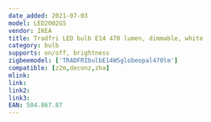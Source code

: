 ```yaml
---
date_added: 2021-07-03
model: LED2002G5
vendor: IKEA
title: Tradfri LED bulb E14 470 lumen, dimmable, white
category: bulb
supports: on/off, brightness
zigbeemodel: ['TRADFRIbulbE14WSglobeopal470lm']
compatible: [z2m,deconz,zha]
mlink: 
link: 
link2: 
link3: 
EAN: 504.867.87
---
```

